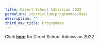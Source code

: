 ```yaml
---
title: Direct School Admission 2022
permalink: /curriculum/programmes/dsa/
description: ""
third_nav_title: Programmes
---
```


Click [**here**](https://sites.google.com/hihs.edu.sg/hihs-dsa/) for Direct School Admission 2022